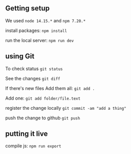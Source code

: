 ## Getting setup

We used `node 14.15.*` and `npm 7.20.*`

install packages: `npm install`

run the local server: `npm run dev`

## using Git 

To check status
`git status`

See the changes
`git diff`

If there's new files
Add them all: `git add .`

Add one: `git add folder/file.text`

register the change locally
`git commit -am "add a thing"`

push the change to github
`git push`

## putting it live

compile js: `npm run export`
